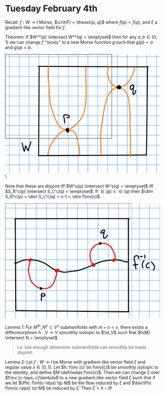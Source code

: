 # Tuesday February 4th

Recall:
$f: W \to I$ Morse, $\crit(F) = \theset{p, q}$ where $f(p) < f(q)$, and $\xi$ a gradient-like vector field for $f$.

Theorem:
If $W^*(p) \intersect W^*(q) = \emptyset$ then for any $a, b\in (0 ,1)$ we can change $f$ "nicely" to a new Morse function $g$ such that $g(p) = a$ and $g(q) = b$.

![Image](figures/2020-02-04-11:09.png)\

Note that these are disjoint iff $W^u(p) \intersect W^s(q) = \emptyset$ iff $S_R^c(p) \intersect S_L^c(q) = \emptyset$.
If $\in(p) \geq \in (q)$ then $\dim S_R^c(p) = \dim S_L^c(q) < n-1 = \dim f\inv(c)$.

![Image](figures/2020-02-04-11:13.png)

*Lemma 1:*
For $M^m, N^n \subset V^v$ submanifolds with $m+n < v$, there exists a diffeomorphism $h: V \to V$ smoothly isotopic to $\id_V$ such that $h(M) \intersect N = \emptyset$.

> I.e. low enough dimension submanifolds can smoothly be made disjoint.

Lemma 2:
Let $f: W\to I$ be Morse with gradient-like vector field $\xi$ and regular value $x\in (0, 1)$.
Let $h: f\inv (c) \to f\inv(c)$ be smoothly isotopic to the identity, and define $M \definedas f\inv(c)$.
Then we can change $\xi$ over $f\inv [c-\eps, c]\lambda$ to a new gradient-like vector field $\bar \xi$ such that if we let $\Phi: f\int(c-\eps) \tp M$ be the flow induced by $\xi$ and $\bar\Phi: f\inv(c-\eps) \to M$ be induced by $\bar \xi$.
Then $\bar \xi = h\circ \Phi$
